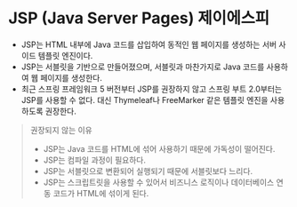 # JSP (Java Server Pages) 제이에스피

- JSP는 HTML 내부에 Java 코드를 삽입하여 동적인 웹 페이지를 생성하는 서버 사이드 템플릿 엔진이다.
- JSP는 서블릿을 기반으로 만들어졌으며, 서블릿과 마찬가지로 Java 코드를 사용하여 웹 페이지를 생성한다.
- 최근 스프링 프레임워크 5 버전부터 JSP를 권장하지 않고 스프링 부트 2.0부터는 JSP를 사용할 수 없다. 대신 Thymeleaf나 FreeMarker 같은 템플릿 엔진을 사용하도록 권장한다.

> 권장되지 않는 이유 
> - JSP는 Java 코드를 HTML에 섞어 사용하기 때문에 가독성이 떨어진다.
> - JSP는 컴파일 과정이 필요하다.
> - JSP는 서블릿으로 변환되어 실행되기 때문에 서블릿보다 느리다.
> - JSP는 스크립트릿을 사용할 수 있어서 비즈니스 로직이나 데이터베이스 연동 코드가 HTML에 섞이게 된다.

